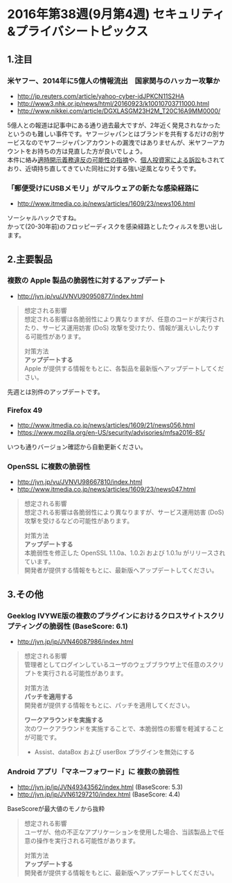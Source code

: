2016年第38週(9月第4週) セキュリティ&プライバシートピックス
===

1.注目
---

### 米ヤフー、2014年に5億人の情報流出　国家関与のハッカー攻撃か

+ <http://jp.reuters.com/article/yahoo-cyber-idJPKCN11S2HA>
+ <http://www3.nhk.or.jp/news/html/20160923/k10010703711000.html>
+ <http://www.nikkei.com/article/DGXLASGM23H2M_T20C16A9MM0000/>

5億人との報道は記事中にある通り過去最大ですが、2年近く発見されなかったというのも難しい事件です。ヤフージャパンとはブランドを共有するだけの別サービスなのでヤフージャパンアカウントの漏洩ではありませんが、米ヤフーアカウントをお持ちの方は見直した方が良いでしょう。  
本件に絡み[適時開示義務違反の可能性の指摘](http://business.newsln.jp/news/201609232340320000.html)や、[個人投資家による訴訟](http://jp.mobile.reuters.com/article/idJPKCN11T2NC)もされており、近頃持ち直してきていた同社に対する強い逆風となりそうです。

### 「郵便受けにUSBメモリ」がマルウェアの新たな感染経路に

+ <http://www.itmedia.co.jp/news/articles/1609/23/news106.html>

ソーシャルハックですね。  
かって(20-30年前)のフロッピーディスクを感染経路としたウィルスを思い出します。

2.主要製品
---

### 複数の Apple 製品の脆弱性に対するアップデート

+ <http://jvn.jp/vu/JVNVU90950877/index.html>
  
> 想定される影響  
> 想定される影響は各脆弱性により異なりますが、任意のコードが実行されたり、サービス運用妨害 (DoS) 攻撃を受けたり、情報が漏えいしたりする可能性があります。  
>   
> 対策方法  
> **アップデートする**  
> Apple が提供する情報をもとに、各製品を最新版へアップデートしてください。  

先週とは別件のアップデートです。

### Firefox 49

+ <http://www.itmedia.co.jp/news/articles/1609/21/news056.html>
+ <https://www.mozilla.org/en-US/security/advisories/mfsa2016-85/>

いつも通りバージョン確認から自動更新ください。

### OpenSSL に複数の脆弱性

+ <http://jvn.jp/vu/JVNVU98667810/index.html>
+ <http://www.itmedia.co.jp/news/articles/1609/23/news047.html>
  
> 想定される影響  
> 想定される影響は各脆弱性により異なりますが、サービス運用妨害 (DoS) 攻撃を受けるなどの可能性があります。  
>   
> 対策方法  
> **アップデートする**  
> 本脆弱性を修正した OpenSSL 1.1.0a、1.0.2i および 1.0.1u がリリースされています。  
> 開発者が提供する情報をもとに、最新版へアップデートしてください。  

3.その他
---

### Geeklog IVYWE版の複数のプラグインにおけるクロスサイトスクリプティングの脆弱性 (BaseScore: 6.1)

+ <http://jvn.jp/jp/JVN46087986/index.html>
  
> 想定される影響  
> 管理者としてログインしているユーザのウェブブラウザ上で任意のスクリプトを実行される可能性があります。  
>   
> 対策方法  
> **パッチを適用する**  
> 開発者が提供する情報をもとに、パッチを適用してください。  
>   
> **ワークアラウンドを実施する**  
> 次のワークアラウンドを実施することで、本脆弱性の影響を軽減することが可能です。  
>   
> + Assist、dataBox および userBox プラグインを無効にする  

### Android アプリ「マネーフォワード」に 複数の脆弱性

+ <http://jvn.jp/jp/JVN49343562/index.html> (BaseScore: 5.3)
+ <http://jvn.jp/jp/JVN61297210/index.html> (BaseScore: 4.4)
  
BaseScoreが最大値のモノから抜粋
> 想定される影響  
> ユーザが、他の不正なアプリケーションを使用した場合、当該製品上で任意の操作を実行される可能性があります。  
>   
> 対策方法  
> **アップデートする**  
> 開発者が提供する情報をもとに、最新版へアップデートしてください。  
